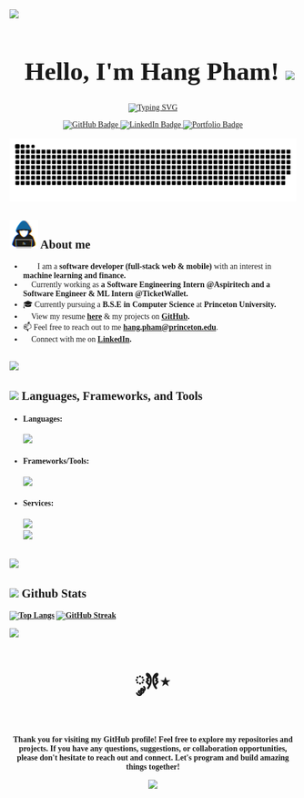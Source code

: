 <!--Hang Pham's Profile Page-->

<div style="font-family:Garamond">
   <!-- Header text -->
   <img src="https://user-images.githubusercontent.com/73097560/115834477-dbab4500-a447-11eb-908a-139a6edaec5c.gif">
   <div id="user-content-toc">
   <ul align="center">
         <h1 align="center" style="font-size: 45px"><b>Hello, I'm Hang Pham! </b>
         <img src="https://media.giphy.com/media/hvRJCLFzcasrR4ia7z/giphy.gif" width="35">
   </ul>
   </div>

   <!-- Typing svg -->
   <p align="center">
      <a href="https://git.io/typing-svg"><img src="https://readme-typing-svg.demolab.com?font=Fira+Code&size=38&pause=700&duration=3000&center=true&vCenter=true&width=620&height=60&lines=Hang+Pham;Software+Developer;Machine+Learning+Enthusiast;+%E0%BC%98%E2%8B%86+Designer+%E2%98%85%E2%8B%86.+%E0%BF%90%E0%BF%94+;" alt="Typing SVG" /></a>
   </p>

   <!-- Badges  -->
   <div id="badges" align="center">
      <a href="https://github.com/thanhhang1306">
      <img src="https://img.shields.io/badge/GitHub-100000?style=for-the-badge&logo=github&logoColor=white" alt="GitHub Badge"/>
   </a>
   <a href="https://www.linkedin.com/in/hang-pham-727774188/">
      <img src="https://img.shields.io/badge/LinkedIn-blue?style=for-the-badge&logo=linkedin&logoColor=white" alt="LinkedIn Badge"/>
   </a>
   
   <a href="https://thanhhang1306.github.io/portfolio/">
      <img src="https://img.shields.io/badge/website-000000?style=for-the-badge&logo=About.me&logoColor=white" alt="Portfolio Badge"/>
   </a>
   </div>

   <br>


   <!-- Snake svg  -->
   <div align="center">
      <img  src="https://github.com/1999AZZAR/1999AZZAR/blob/main/resources/img/grid-snake.svg" alt="snake" />
   </div>


   <!-- General Information -->
   ## <picture><img src = "assets/about_me.gif" width = 50px></picture> **About me**
   - 👩‍💻 I am a **software developer (full-stack web & mobile)** with an interest in **machine learning and finance.**
   - 🌱 Currently working as **a Software Engineering Intern @Aspiritech and a Software Engineer & ML Intern @TicketWallet.**
   - 🎓 Currently pursuing a **B.S.E in Computer Science** at **Princeton University.**
   - 📝 View my resume **[here](assets/resume.pdf)** & my projects on **[GitHub](https://github.com/thanhhang1306).**
   - 📫 Feel free to reach out to me  **hang.pham@princeton.edu**.
   - 👥 Connect with me on **[LinkedIn](https://linkedin.com/in/hangp).**

   <br>

   <img src="https://user-images.githubusercontent.com/73097560/115834477-dbab4500-a447-11eb-908a-139a6edaec5c.gif">


   <!-- Languages/Frameworks/Tools -->
   ## <img src="https://media2.giphy.com/media/QssGEmpkyEOhBCb7e1/giphy.gif?cid=ecf05e47a0n3gi1bfqntqmob8g9aid1oyj2wr3ds3mg700bl&rid=giphy.gif" width ="50"><b> Languages, Frameworks, and Tools</b>
   <div>
   
   <p align="center">

   - <h4> Languages: </h4>
      <p align="left">
         <a href="https://skillicons.dev">
         <img src="https://skillicons.dev/icons?i=py,cpp,java,js,ts,php,html,css,c,r&perline=10" />
         </a>
      </p>
   - <h4> Frameworks/Tools: </h4>
      <p align="left">
         <a href="https://skillicons.dev">
         <img src="https://skillicons.dev/icons?i=pytorch,tensorflow,react,redux,nodejs,express,django,flask,materialui,sass,bootstrap,jquery,flutter,androidstudio,swift&perline=8" />
         </a>
      </p>
   - <h4> Services: </h4>
      <p align="left" >
         <a href="https://skillicons.dev">
            <img src="https://skillicons.dev/icons?i=aws,docker,firebase,heroku,postgres,mongodb,mysql,sqlite,postman&perline=14" />
            <br>
            <img src="https://skillicons.dev/icons?i=git,bash,linux,github,githubactions,gitlab,figma,ai,md,vscode&perline=14" />
         </a>
      </p>
      
   <br>

   <img src="https://user-images.githubusercontent.com/73097560/115834477-dbab4500-a447-11eb-908a-139a6edaec5c.gif">

   <!-- GitHub Stats -->
   ## <img src="https://media.giphy.com/media/iY8CRBdQXODJSCERIr/giphy.gif" width="35"><b> Github Stats 
   [![Top Langs](https://github-readme-stats.vercel.app/api/top-langs/?username=thanhhang1306&theme=dark&background=000000)](https://github.com/anuraghazra/github-readme-stats)
   [![GitHub Streak](http://github-readme-streak-stats.herokuapp.com?user=thanhhang1306&theme=dark&background=000000)](https://git.io/streak-stats)

   <img src="https://user-images.githubusercontent.com/73097560/115834477-dbab4500-a447-11eb-908a-139a6edaec5c.gif">

   <!--end message -->

   <div align="center">
   <p style="font-size: 35px">
   𐦍༘⋆
   </p>
   <p>
   Thank you for visiting my GitHub profile! Feel free to explore my repositories and projects. If you have any questions, suggestions, or collaboration opportunities, please don't hesitate to reach out and connect. Let's program and build amazing things together! 
   </p>
   
   [![](https://visitcount.itsvg.in/api?id=thanhhang1306&label=Profile%20Views&color=6&icon=0&pretty=true)](https://visitcount.itsvg.in)


   </div>
</div>
